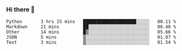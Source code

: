 ### Hi there 👋

<!--START_SECTION:waka-->

```text
Python       3 hrs 25 mins   ████████████████████░░░░░   80.11 %
Markdown     21 mins         ██░░░░░░░░░░░░░░░░░░░░░░░   08.40 %
Other        14 mins         █▒░░░░░░░░░░░░░░░░░░░░░░░   05.66 %
JSON         5 mins          ▒░░░░░░░░░░░░░░░░░░░░░░░░   01.97 %
Text         3 mins          ▒░░░░░░░░░░░░░░░░░░░░░░░░   01.54 %
```

<!--END_SECTION:waka-->
